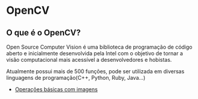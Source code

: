 # OpenCV

## O que é o OpenCV?
<p>Open Source Computer Vision é uma biblioteca de programação de código aberto e inicialmente desenvolvida pela Intel com o objetivo de tornar a visão computacional mais acessível a desenvolvedores e hobistas.</p>
<p>Atualmente possui mais de 500 funções, pode ser utilizada em diversas linguagens de programação(C++, Python, Ruby, Java...)</p>

<ul>
<li><a href="https://github.com/Rafabrendo/Opencv/tree/main/aula1"> Operações básicas com imagens</a></li>
</ul>